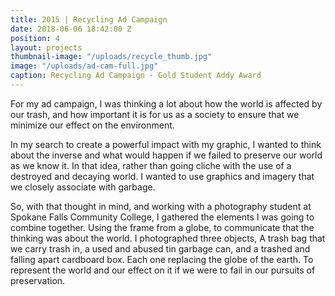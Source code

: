 ```yaml
---
title: 2015 | Recycling Ad Campaign
date: 2018-06-06 18:42:00 Z
position: 4
layout: projects
thumbnail-image: "/uploads/recycle_thumb.jpg"
image: "/uploads/ad-cam-full.jpg"
caption: Recycling Ad Campaign - Gold Student Addy Award
---
```


For my ad campaign, I was thinking a lot about how the world is affected by our trash, and how important it is for us as a society to ensure that we minimize our effect on the environment.

In my search to create a powerful impact with my graphic, I wanted to think about the inverse and what would happen if we failed to preserve our world as we know it. In that idea, rather than going cliche with the use of a destroyed and decaying world. I wanted to use graphics and imagery that we closely associate with garbage.

So, with that thought in mind, and working with a photography student at Spokane Falls Community College, I gathered the elements I was going to combine together. Using the frame from a globe, to communicate that the thinking was about the world. I photographed three objects, A trash bag that we carry trash in, a used and abused tin garbage can, and a trashed and falling apart cardboard box. Each one replacing the globe of the earth. To represent the world and our effect on it if we were to fail in our pursuits of preservation.